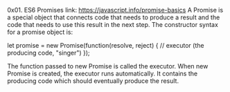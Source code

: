 0x01. ES6 Promises
link: https://javascript.info/promise-basics
A Promise is a special object that connects code that needs to produce 
a result and the code that needs to use this result in the next step.
The constructor syntax for a promise object is:

let promise = new Promise(function(resolve, reject) {
  // executor (the producing code, "singer")
});

The function passed to new Promise is called the executor.
When new Promise is created, the executor runs automatically. It contains the producing code which should eventually produce the result.